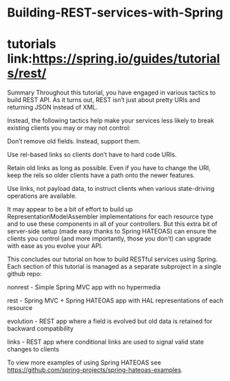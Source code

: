 # Building-REST-services-with-Spring

# tutorials link:https://spring.io/guides/tutorials/rest/

Summary
Throughout this tutorial, you have engaged in various tactics to build REST API. As it turns out, REST isn’t just about pretty URIs and returning JSON instead of XML.

Instead, the following tactics help make your services less likely to break existing clients you may or may not control:

Don’t remove old fields. Instead, support them.

Use rel-based links so clients don’t have to hard code URIs.

Retain old links as long as possible. Even if you have to change the URI, keep the rels so older clients have a path onto the newer features.

Use links, not payload data, to instruct clients when various state-driving operations are available.

It may appear to be a bit of effort to build up RepresentationModelAssembler implementations for each resource type and to use these components in all of your controllers. But this extra bit of server-side setup (made easy thanks to Spring HATEOAS) can ensure the clients you control (and more importantly, those you don’t) can upgrade with ease as you evolve your API.

This concludes our tutorial on how to build RESTful services using Spring. Each section of this tutorial is managed as a separate subproject in a single github repo:

nonrest - Simple Spring MVC app with no hypermedia

rest - Spring MVC + Spring HATEOAS app with HAL representations of each resource

evolution - REST app where a field is evolved but old data is retained for backward compatibility

links - REST app where conditional links are used to signal valid state changes to clients

To view more examples of using Spring HATEOAS see https://github.com/spring-projects/spring-hateoas-examples.


